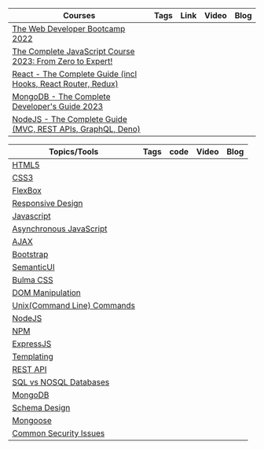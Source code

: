 |    Courses  | Tags | Link   | Video |    Blog     |
| ----------- | ----- | ----- | ----- | ----------- | 
| [The Web Developer Bootcamp 2022](https://www.udemy.com/course/the-web-developer-bootcamp/) |
| [The Complete JavaScript Course 2023: From Zero to Expert!]() |
| [React - The Complete Guide (incl Hooks, React Router, Redux)]() |
| [MongoDB - The Complete Developer's Guide 2023]() |
| [NodeJS - The Complete Guide (MVC, REST APIs, GraphQL, Deno)]() |

|    Topics/Tools   | Tags   | code | Video |    Blog     |
| ----------------- | ------ | -------- | ----- | ----------- | 
| [HTML5]() |
| [CSS3]() |
| [FlexBox]() |
| [Responsive Design]() |
| [Javascript]() |
| [Asynchronous JavaScript]() |
| [AJAX]() |
| [Bootstrap]() |
| [SemanticUI]() |
| [Bulma CSS]() |
| [DOM Manipulation]() |
| [Unix(Command Line) Commands]() |
| [NodeJS]() |
| [NPM]() |
| [ExpressJS]()|
| [Templating]() |
| [REST API]() |
| [SQL vs NOSQL Databases]() |
| [MongoDB]() |
| [Schema Design]() |
| [Mongoose]() |
| [Common Security Issues]() |
